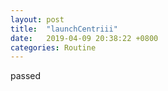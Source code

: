 ```yaml
---
layout: post
title:  "launchCentriii"
date:   2019-04-09 20:38:22 +0800
categories: Routine
---
```

passed
